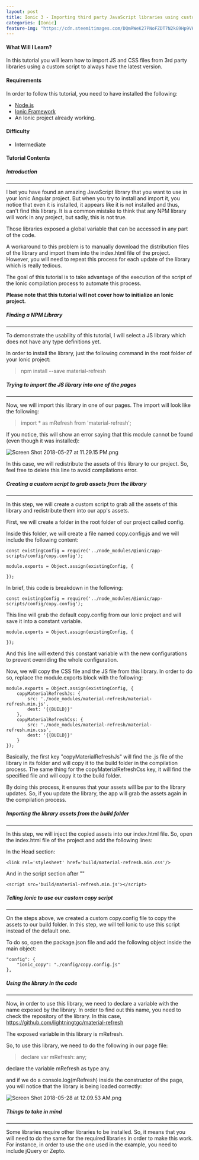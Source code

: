 ```yaml
---
layout: post
title: Ionic 3 - Importing third party JavaScript libraries using custom script
categories: [Ionic]
feature-img: "https://cdn.steemitimages.com/DQmRWeK27PNoFZDT7N2kG9Hp9VK8pN1Nur1eMPqKAfXpDeR/Screen%20Shot%202018-05-28%20at%2012.09.53%20AM.png"
---
```


#### What Will I Learn?

In this tutorial you will learn how to import JS and CSS files from 3rd party libraries using a custom script to always have the latest version.

#### Requirements
In order to follow this tutorial, you need to have installed the following:

- [Node.js](https://nodejs.org/en)
- [Ionic Framework](https://ionicframework.com/getting-started)
- An Ionic project already working.

#### Difficulty

- Intermediate

#### Tutorial Contents

##### Introduction
---
I bet you have found an amazing JavaScript library that you want to use in your Ionic Angular project. But when you try to install and import it, you notice that even it is installed, it appears like it is not installed and thus, can't find this library. It is a common mistake to think that any NPM library will work in any project, but sadly, this is not true.

Those libraries exposed a global variable that can be accessed in any part of the code.

A workaround to this problem is to manually download the distribution files of the library and import them into the index.html file of the project. However, you will need to repeat this process for each update of the library which is really tedious.

The goal of this tutorial is to take advantage of the execution of the script of the Ionic compilation process to automate this process.

**Please note that this tutorial will not cover how to initialize an Ionic project.**

##### Finding a NPM Library
---
To demonstrate the usability of this tutorial, I will select a JS library which does not have any type definitions yet.

In order to install the library, just the following command in the root folder of your Ionic project:

> npm install --save material-refresh


##### Trying to import the JS library into one of the pages
---

Now, we will import this library in one of our pages. The import will look like the following:

> import * as mRefresh from 'material-refresh';

If you notice, this will show an error saying that this module cannot be found (even though it was installed):

![Screen Shot 2018-05-27 at 11.29.15 PM.png](https://cdn.steemitimages.com/DQmRM6dmL6GjuG2RbUuNAmoMBzihnk2ZG5CETcscpVkzEx8/Screen%20Shot%202018-05-27%20at%2011.29.15%20PM.png)

In this case, we will redistribute the assets of this library to our project. So, feel free to delete this line to avoid compilations error.

##### Creating a custom script to grab assets from the library
---
In this step, we will create a custom script to grab all the assets of this library and redistribute them into our app's assets.

First, we will create a folder in the root folder of our project called config.

Inside this folder, we will create a file named copy.config.js and we will include the following content:

```
const existingConfig = require('../node_modules/@ionic/app-scripts/config/copy.config');

module.exports = Object.assign(existingConfig, {
    
});
```

In brief, this code is breakdown in the following:

```
const existingConfig = require('../node_modules/@ionic/app-scripts/config/copy.config');
```

This line will grab the default copy.config from our Ionic project and will save it into a constant variable.

```
module.exports = Object.assign(existingConfig, {
    
});
```

And this line will extend this constant variable with the new configurations to prevent overriding the whole configuration.

Now, we will copy the CSS file and the JS file from this library. In order to do so,  replace the module.exports block with the following:

```
module.exports = Object.assign(existingConfig, {
    copyMaterialRefreshJs: {
        src: './node_modules/material-refresh/material-refresh.min.js',
        dest: '{{BUILD}}'
    },
    copyMaterialRefreshCss: {
        src: './node_modules/material-refresh/material-refresh.min.css',
        dest: '{{BUILD}}'
    }
});
```

Basically, the first key "copyMaterialRefreshJs" will find the .js file of the library in its folder and will copy it to the build folder in the compilation process. The same thing for the copyMaterialRefreshCss key, it will find the specified file and will copy it to the build folder. 

By doing this process, it ensures that your assets will be par to the library updates. So, if you update the library, the app will grab the assets again in the compilation process.

##### Importing the library assets from the build folder
---
In this step, we will inject the copied assets into our index.html file. So, open the index.html file of the project and add the following lines:

In the Head section:

```
<link rel='stylesheet' href='build/material-refresh.min.css'/>
```

And in the script section after "<ion-app></ion-app>"


```
<script src='build/material-refresh.min.js'></script>
```

##### Telling Ionic to use our custom copy script
---
On the steps above, we created a custom copy.config file to copy the assets to our build folder. In this step, we will tell Ionic to use this script instead of the default one.

To do so, open the package.json file and add the following object inside the main object:

```
"config": {
    "ionic_copy": "./config/copy.config.js"
},
```

##### Using the library in the code
---

Now, in order to use this library, we need to declare a variable with the name exposed by the library. In order to find out this name, you need to check the repository of the library. In this case, https://github.com/lightningtgc/material-refresh

The exposed variable in this library is mRefresh.

So, to use this library, we need to do the following in our page file:

> declare var mRefresh: any;

declare the variable mRefresh as type any.

and if we do a console.log(mRefresh) inside the constructor of the page, you will notice that the library is being loaded correctly:

![Screen Shot 2018-05-28 at 12.09.53 AM.png](https://cdn.steemitimages.com/DQmRWeK27PNoFZDT7N2kG9Hp9VK8pN1Nur1eMPqKAfXpDeR/Screen%20Shot%202018-05-28%20at%2012.09.53%20AM.png)

##### Things to take in mind
---
Some libraries require other libraries to be installed. So, it means that you will need to do the same for the required libraries in order to make this work. For instance, in order to use the one used in the example, you need to include jQuery or Zepto.
